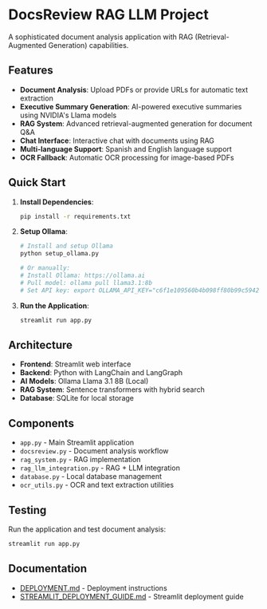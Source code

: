 # DocsReview RAG LLM Project

A sophisticated document analysis application with RAG (Retrieval-Augmented Generation) capabilities.

## Features

- **Document Analysis**: Upload PDFs or provide URLs for automatic text extraction
- **Executive Summary Generation**: AI-powered executive summaries using NVIDIA's Llama models
- **RAG System**: Advanced retrieval-augmented generation for document Q&A
- **Chat Interface**: Interactive chat with documents using RAG
- **Multi-language Support**: Spanish and English language support
- **OCR Fallback**: Automatic OCR processing for image-based PDFs


## Quick Start

1. **Install Dependencies**:
   ```bash
   pip install -r requirements.txt
   ```

2. **Setup Ollama**:
   ```bash
   # Install and setup Ollama
   python setup_ollama.py
   
   # Or manually:
   # Install Ollama: https://ollama.ai
   # Pull model: ollama pull llama3.1:8b
   # Set API key: export OLLAMA_API_KEY="c6f1e109560b4b098ff80b99c5942d42.DdN4aonYSge8plew0dvp3XO_"
   ```

3. **Run the Application**:
   ```bash
   streamlit run app.py
   ```


## Architecture

- **Frontend**: Streamlit web interface
- **Backend**: Python with LangChain and LangGraph
- **AI Models**: Ollama Llama 3.1 8B (Local)
- **RAG System**: Sentence transformers with hybrid search
- **Database**: SQLite for local storage

## Components

- `app.py` - Main Streamlit application
- `docsreview.py` - Document analysis workflow
- `rag_system.py` - RAG implementation
- `rag_llm_integration.py` - RAG + LLM integration
- `database.py` - Local database management
- `ocr_utils.py` - OCR and text extraction utilities

## Testing

Run the application and test document analysis:
```bash
streamlit run app.py
```

## Documentation

- [DEPLOYMENT.md](DEPLOYMENT.md) - Deployment instructions
- [STREAMLIT_DEPLOYMENT_GUIDE.md](STREAMLIT_DEPLOYMENT_GUIDE.md) - Streamlit deployment guide
